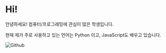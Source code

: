 # Hi!

안녕하세요! 컴퓨터/프로그래밍에 관심이 많은 학생입니다.

현재 제가 주로 사용하고 있는 언어는 Python 이고, JavaScript도 배우고 있습니다.


![Github](https://github-readme-stats.vercel.app/api?username=janu8ry&show_icons=true)

